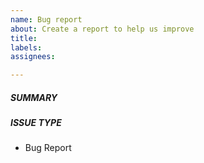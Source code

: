 ```yaml
---
name: Bug report
about: Create a report to help us improve
title:
labels:
assignees:

---
```


##### SUMMARY
<!--- Explain the problem briefly below -->




##### ISSUE TYPE
- Bug Report
